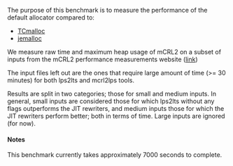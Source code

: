 The purpose of this benchmark is to measure the performance of the default
allocator compared to:

- [TCmalloc](http://goog-perftools.sourceforge.net/doc/tcmalloc.html)
- [jemalloc](http://jemalloc.net/)

We measure raw time and maximum heap usage of mCRL2 on a subset of inputs from
the mCRL2 performance measurements website ([link](https://www.mcrl2.org/web/developer_manual/performance/index.html))

The input files left out are the ones that require large amount of time (>= 30 minutes) for both
lps2lts and mcrl2lps tools.

Results are split in two categories; those for small and medium inputs.
In general, small inputs are considered those for which lps2lts without any flags
outperforms the JIT rewriters, and medium inputs those for which the JIT rewriters
perform better; both in terms of time. Large inputs are ignored (for now).

#### Notes

This benchmark currently takes approximately 7000 seconds to complete.
